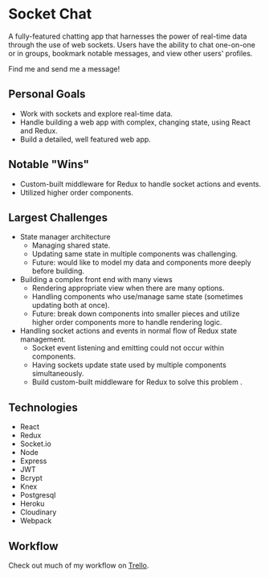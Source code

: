 # Socket Chat
A fully-featured chatting app that harnesses the power of real-time data through the use of web sockets. Users have the ability to chat one-on-one or in groups, bookmark notable messages, and view other users' profiles.

Find me and send me a message!

## Personal Goals
* Work with sockets and explore real-time data.
* Handle building a web app with complex, changing state, using React and Redux.
* Build a detailed, well featured web app.

## Notable "Wins"
* Custom-built middleware for Redux to handle socket actions and events.
* Utilized higher order components.

## Largest Challenges
* State manager architecture 
  - Managing shared state.
  - Updating same state in multiple components was challenging.
  - Future: would like to model my data and components more deeply before building.
* Building a complex front end with many views
  - Rendering appropriate view when there are many options.
  - Handling components who use/manage same state (sometimes updating both at once).
  - Future: break down components into smaller pieces and utilize higher order components more to handle rendering logic.
* Handling socket actions and events in normal flow of Redux state management.
  - Socket event listening and emitting could not occur within components.
  - Having sockets update state used by multiple components simultaneously.
  - Build custom-built middleware for Redux to solve this problem .

## Technologies
* React
* Redux
* Socket.io
* Node
* Express
* JWT
* Bcrypt
* Knex
* Postgresql
* Heroku
* Cloudinary
* Webpack

## Workflow
Check out much of my workflow on [Trello](https://trello.com/b/QtbJNewC/socket-chat).
